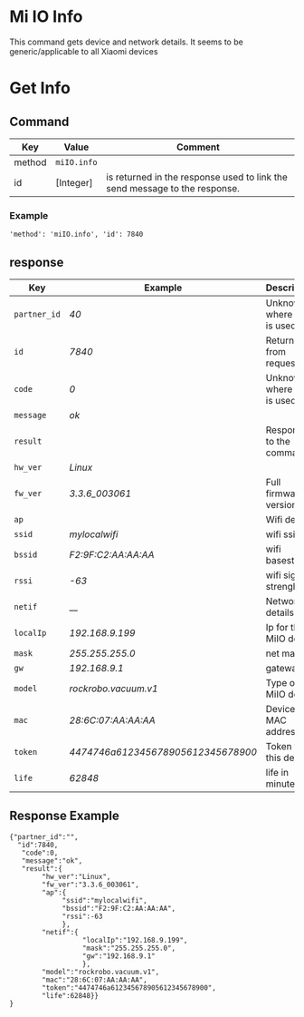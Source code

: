 # Mi IO Info

This command gets device and network details.
It seems to be generic/applicable to all Xiaomi devices

# Get Info
## Command
| Key  | Value  | Comment  |
| ------- | ----------- | ------- |
| method | `miIO.info` |  | 
| id   | [Integer] | is returned in the response used to link the send message to the response. |

### Example
`'method': 'miIO.info', 'id': 7840`

## response
|  Key  | Example | Description |
| ------------ |------ |------------------------------ |
| `partner_id` |  _40_ | Unknown where this is used for |
| `id` |  _7840_ | Returned ID from request |
| `code` |  _0_ | Unknown where this is used for |
| `message` |  _ok_ |   |
| `result` |    | Response to the command |
| `hw_ver` |  _Linux_ |   |
| `fw_ver` |  _3.3.6_003061_ | Full firmware version  |
| `ap` |    |  Wifi details |
| `ssid` |  _mylocalwifi_ |  wifi ssid |
| `bssid` |  _F2:9F:C2:AA:AA:AA_ |  wifi basestation |
| `rssi` |  _-63_ |  wifi signal strenght |
| `netif` |  __ | Network details  |
| `localIp` |  _192.168.9.199_ | Ip for the MiIO device  |
| `mask` |  _255.255.255.0_ | net mask  |
| `gw` |  _192.168.9.1_ | gateway  |
| `model` |  _rockrobo.vacuum.v1_ |  Type of MiIO device |
| `mac` |  _28:6C:07:AA:AA:AA_ | Device MAC address  |
| `token` |  _4474746a612345678905612345678900_ |  Token for this device |
| `life` |  _62848_ | life in minutes? |


## Response Example

```
{"partner_id":"",
  "id":7840,
   "code":0,
   "message":"ok",
   "result":{ 
        "hw_ver":"Linux",
        "fw_ver":"3.3.6_003061",
        "ap":{
             "ssid":"mylocalwifi",
             "bssid":"F2:9F:C2:AA:AA:AA",
             "rssi":-63
             },
        "netif":{
                  "localIp":"192.168.9.199",
                  "mask":"255.255.255.0",
                  "gw":"192.168.9.1"
                  },
        "model":"rockrobo.vacuum.v1",
        "mac":"28:6C:07:AA:AA:AA",
        "token":"4474746a612345678905612345678900",
        "life":62848}}
}
```
